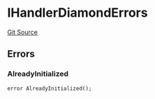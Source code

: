 # IHandlerDiamondErrors
[Git Source](https://github.com/thrackle-io/forte-rules-engine/blob/6b9ac124d2cb0fe47a8b5c261a1dd458067f45ea/src/common/IErrors.sol)


## Errors
### AlreadyInitialized

```solidity
error AlreadyInitialized();
```


